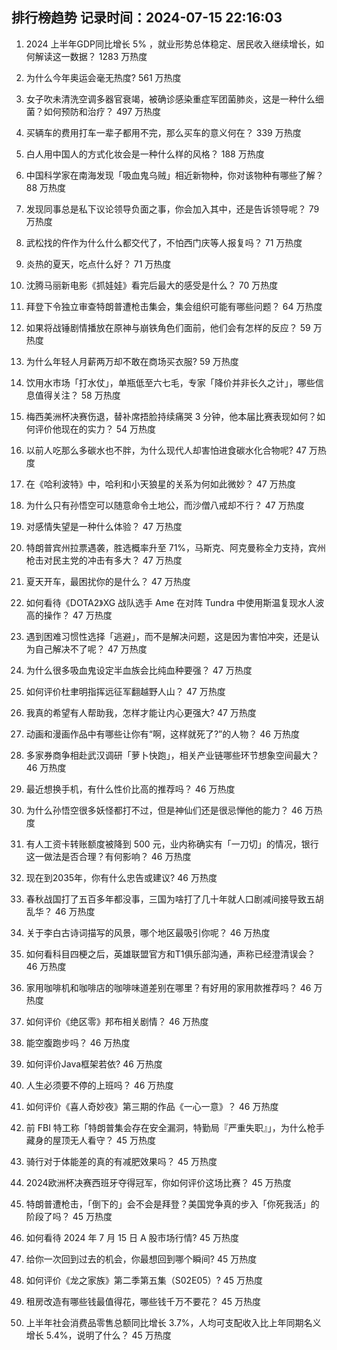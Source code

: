 
## 排行榜趋势 记录时间：2024-07-15 22:16:03
  
  1. 2024 上半年GDP同比增长 5% ，就业形势总体稳定、居民收入继续增长，如何解读这一数据？ 1283 万热度
    
  2. 为什么今年奥运会毫无热度? 561 万热度
    
  3. 女子吹未清洗空调多器官衰竭，被确诊感染重症军团菌肺炎，这是一种什么细菌？如何预防和治疗？ 497 万热度
    
  4. 买辆车的费用打车一辈子都用不完，那么买车的意义何在？ 339 万热度
    
  5. 白人用中国人的方式化妆会是一种什么样的风格？ 188 万热度
    
  6. 中国科学家在南海发现「吸血鬼乌贼」相近新物种，你对该物种有哪些了解？ 88 万热度
    
  7. 发现同事总是私下议论领导负面之事，你会加入其中，还是告诉领导呢？ 79 万热度
    
  8. 武松找的仵作为什么什么都交代了，不怕西门庆等人报复吗？ 71 万热度
    
  9. 炎热的夏天，吃点什么好？ 71 万热度
    
  10. 沈腾马丽新电影《抓娃娃》看完后最大的感受是什么？ 70 万热度
    
  11. 拜登下令独立审查特朗普遭枪击集会，集会组织可能有哪些问题？ 64 万热度
    
  12. 如果将战锤剧情播放在原神与崩铁角色们面前，他们会有怎样的反应？ 59 万热度
    
  13. 为什么年轻人月薪两万却不敢在商场买衣服? 59 万热度
    
  14. 饮用水市场「打水仗」，单瓶低至六七毛，专家「降价并非长久之计」，哪些信息值得关注？ 58 万热度
    
  15. 梅西美洲杯决赛伤退，替补席捂脸持续痛哭 3 分钟，他本届比赛表现如何？如何评价他现在的实力？ 54 万热度
    
  16. 以前人吃那么多碳水也不胖，为什么现代人却害怕进食碳水化合物呢? 47 万热度
    
  17. 在《哈利波特》中，哈利和小天狼星的关系为何如此微妙？ 47 万热度
    
  18. 为什么只有孙悟空可以随意命令土地公，而沙僧八戒却不行？ 47 万热度
    
  19. 对感情失望是一种什么体验？ 47 万热度
    
  20. 特朗普宾州拉票遇袭，胜选概率升至 71%，马斯克、阿克曼称全力支持，宾州枪击对民主党的冲击有多大？ 47 万热度
    
  21. 夏天开车，最困扰你的是什么？ 47 万热度
    
  22. 如何看待《DOTA2》XG 战队选手 Ame 在对阵 Tundra 中使用斯温复现水人波高的操作？ 47 万热度
    
  23. 遇到困难习惯性选择「逃避」，而不是解决问题，这是因为害怕冲突，还是认为自己解决不了呢？ 47 万热度
    
  24. 为什么很多吸血鬼设定半血族会比纯血种要强？ 47 万热度
    
  25. 如何评价杜聿明指挥远征军翻越野人山？ 47 万热度
    
  26. 我真的希望有人帮助我，怎样才能让内心更强大? 47 万热度
    
  27. 动画和漫画作品中有哪些让你有“啊，这样就死了?”的人物？ 46 万热度
    
  28. 多家券商争相赴武汉调研「萝卜快跑」，相关产业链哪些环节想象空间最大？ 46 万热度
    
  29. 最近想换手机，有什么性价比高的推荐吗？ 46 万热度
    
  30. 为什么孙悟空很多妖怪都打不过，但是神仙们还是很忌惮他的能力？ 46 万热度
    
  31. 有人工资卡转账额度被降到 500 元，业内称确实有「一刀切」的情况，银行这一做法是否合理？有何影响？ 46 万热度
    
  32. 现在到2035年，你有什么忠告或建议? 46 万热度
    
  33. 春秋战国打了五百多年都没事，三国为啥打了几十年就人口剧减间接导致五胡乱华？ 46 万热度
    
  34. 关于李白古诗词描写的风景，哪个地区最吸引你呢？ 46 万热度
    
  35. 如何看科目四梗之后，英雄联盟官方和T1俱乐部沟通，声称已经澄清误会？ 46 万热度
    
  36. 家用咖啡机和咖啡店的咖啡味道差别在哪里？有好用的家用款推荐吗？ 46 万热度
    
  37. 如何评价《绝区零》邦布相关剧情？ 46 万热度
    
  38. 能空腹跑步吗？ 46 万热度
    
  39. 如何评价Java框架若依? 46 万热度
    
  40. 人生必须要不停的上班吗？ 46 万热度
    
  41. 如何评价《喜人奇妙夜》第三期的作品《一心一意》？ 46 万热度
    
  42. 前 FBI 特工称「特朗普集会存在安全漏洞，特勤局『严重失职』」，为什么枪手藏身的屋顶无人看守？ 45 万热度
    
  43. 骑行对于体能差的真的有减肥效果吗？ 45 万热度
    
  44. 2024欧洲杯决赛西班牙夺得冠军，你如何评价这场比赛？ 45 万热度
    
  45. 特朗普遭枪击，「倒下的」会不会是拜登？美国党争真的步入「你死我活」的阶段了吗？ 45 万热度
    
  46. 如何看待 2024 年 7 月 15 日 A 股市场行情? 45 万热度
    
  47. 给你一次回到过去的机会，你最想回到哪个瞬间? 45 万热度
    
  48. 如何评价《龙之家族》第二季第五集（S02E05）? 45 万热度
    
  49. 租房改造有哪些钱最值得花，哪些钱千万不要花？ 45 万热度
    
  50. 上半年社会消费品零售总额同比增长 3.7%，人均可支配收入比上年同期名义增长 5.4%，说明了什么？ 45 万热度
    